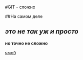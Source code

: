 #GIT - сложно

##На самом деле


*это не так уж и просто*  
----  
**но точно не сложно**

[ямоб](https://www.yandex.ru "Я моб, и я люблю Яндекс!")

